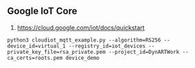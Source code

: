 ## Google IoT Core

1. https://cloud.google.com/iot/docs/quickstart

```
python3 cloudiot_mqtt_example.py --algorithm=RS256 --device_id=virtual_1 --registry_id=iot_devices --private_key_file=rsa_private.pem --project_id=DynARTWork --ca_certs=roots.pem device_demo
```